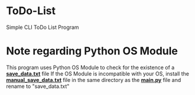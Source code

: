 # ToDo-List
Simple CLI ToDo List Program

# Note regarding Python OS Module
This program uses Python OS Module to check for the existence of a **<ins>save_data.txt</ins>** file
If the OS Module is incompatible with your OS, install the **<ins>manual_save_data.txt<ins>** file in the same directory as the **<ins>main.py<ins>** file and rename to "save_data.txt"